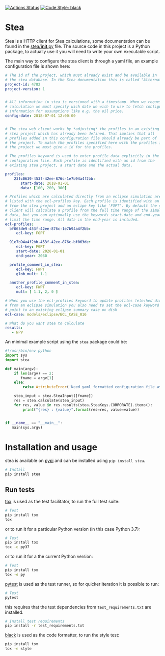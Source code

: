 [![Actions Status](https://github.com/equinor/stea/workflows/CI/badge.svg)](https://github.com/equinor/stea/actions?query=workflow=CI)
[![Code Style: black](https://img.shields.io/badge/code%20style-black-000000.svg)](https://github.com/psf/black)


# Stea

Stea is a HTTP client for Stea calculations, some documentation can be found in
the [stea/__init__.py](stea/__init__.py) file. The source code in this project
is a Python package, to actually use it you will need to write your own
executable script.

The main way to configure the stea client is through a yaml file, an example
configuration file is shown here:

```yaml
# The id of the project, which must already exist and be available in
# the stea database. In the Stea documentation this is called "AlternativeId".
project-id: 4782
project-version: 1


# All information in stea is versioned with a timestamp. When we request a
# calculation we must specify wich date we wish to use to fetch configuration
# information for assumptions like e.g. the oil price.
config-date: 2018-07-01 12:00:00


# The stea web client works by *adjusting* the profiles in an existing
# stea project which has already been defined. That implies that all
# profiles added in this configuration file should already be part of
# the project. To match the profiles specified here with the profiles in
# the project we must give a id for the profiles.

# The profiles keyword is used to enter profile data explicitly in the
# configuration file. Each profile is identified with an id from the
# existing stea project, a start date and the actual data.

profiles:
    23fc0639-453f-42ee-876c-1e7b94a4f2bb:
       start-date: 2018-01-01
       data: [100, 200, 300]

# Profiles which are calculated directly from an eclipse simulation are
# listed with the ecl-profiles key. Each profile is identified with an id
# from the stea project and an eclipe key like 'FOPT'. By default the stea
# client will calculate a profile from the full time range of the simulated
# data, but you can optionally use the keywords start-date and end-year to
# limit the time range. All data in the end-year is included.
ecl-profiles:
  bf063de9-453f-42ee-876c-1e7b94a4f2bb:
     ecl-key: FOPT

  91e7b94a4f2bb-453f-42ee-876c-bf063de:
     ecl-key: FGPT
     start-date: 2020-01-01
     end-year: 2030

  profile_comment_in_stea:
     ecl-key: FWPT
     glob_mult: 1.1

  another_profile_comment_in_stea:
     ecl-key: FWPT
     mult: [ 1.1, 2, 0 ]

# When you use the ecl-profiles keyword to update profiles feteched directly
# from an eclipse simulation you also need to set the ecl-case keyword to
# point to an existing eclipse summary case on disk
ecl-case: models/eclipse/ECL_CASE_016

# What do you want stea to calculate
results:
   - NPV
```

An minimal example script using the `stea` package could be:

```python
#!/usr/bin/env python
import sys
import stea

def main(argv):
    if len(argv) == 2:
       fname = argv[1]
    else:
        raise AttributeError('Need yaml formatted configuration file as first commandline argument')

    stea_input = stea.SteaInput([fname])
    res = stea.calculate(stea_input)
    for res, value in res.results(stea.SteaKeys.CORPORATE).items():
        print("{res} : {value}".format(res=res, value=value))


if __name__ == "__main__":
   main(sys.argv)

```

# Installation and usage

stea is available on [pypi](https://pypi.org/project/stea/) and can be installed using `pip install stea`.

```sh
# Install
pip install stea
```

## Run tests
[tox](https://tox.readthedocs.io/en/latest/) is used as the test facilitator,
to run the full test suite:

```sh
# Test
pip install tox
tox
```

or to run it for a particular Python version (in this case Python 3.7):

```sh
# Test
pip install tox
tox -e py37
```

or to run it for a the current Python version:

```sh
# Test
pip install tox
tox -e py
```

[pytest](https://docs.pytest.org/en/latest/) is used as the test runner, so for quicker
iteration it is possible to run:

```sh
# Test
pytest
```

this requires that the test dependencies from `test_requirements.txt` are installed.

```sh
# Install test requirements
pip install -r test_requirements.txt
```

[black](https://pypi.org/project/black/) is used as the code formatter, to run the style test:

```sh
pip install tox
tox -e style
```

